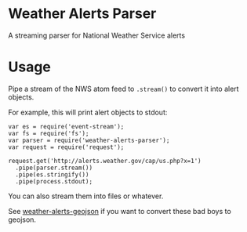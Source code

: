 Weather Alerts Parser
=====================

A streaming parser for National Weather Service alerts


Usage
=====

Pipe a stream of the NWS atom feed to `.stream()` to convert it into alert
objects.


For example, this will print alert objects to stdout:

    var es = require('event-stream');
    var fs = require('fs');
    var parser = require('weather-alerts-parser');
    var request = require('request');

    request.get('http://alerts.weather.gov/cap/us.php?x=1')
      .pipe(parser.stream())
      .pipe(es.stringify())
      .pipe(process.stdout);


You can also stream them into files or whatever.


See [weather-alerts-geojson](https://github.com/TNRIS/weather-alerts-geojson)
if you want to convert these bad boys to geojson.
